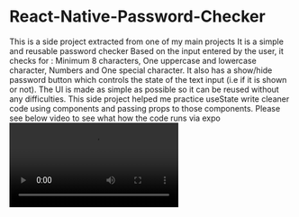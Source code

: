 # React-Native-Password-Checker
This is a side project extracted from one of my main projects
It is a simple and reusable password checker
Based on the input entered by the user, it checks for :
Minimum 8 characters,
One uppercase and lowercase character,
Numbers and
One special character.
It also has a show/hide password button which controls the state of the text input (i.e if it is shown or not).
The UI is made as simple as possible so it can be reused without any difficulties.
This side project helped me practice useState write cleaner code using components and passing props to those components.
Please see below video to see what how the code runs via expo
![Sample Video](https://github.com/olatunjiemanuel/passwordchecker/blob/master/assets/SampleVideo.MP4)
